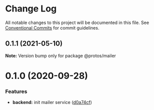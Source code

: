 # Change Log

All notable changes to this project will be documented in this file.
See [Conventional Commits](https://conventionalcommits.org) for commit guidelines.

## 0.1.1 (2021-05-10)

**Note:** Version bump only for package @protos/mailer

# 0.1.0 (2020-09-28)

### Features

- **backend:** init mailer service ([d0a74cf](https://github.com/Atlantis-Lab/serenity/commit/d0a74cfe468eb7320ea937d6f7ce2b730fe95913))
